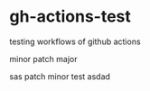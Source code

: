 # gh-actions-test
testing workflows of github actions



minor
patch
major
 
sas
patch
minor
test
asdad
   
  
  
  
